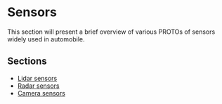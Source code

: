 # Sensors

This section will present a brief overview of various PROTOs of sensors widely
used in automobile.

## Sections
- [Lidar sensors](lidar-sensors.md)
- [Radar sensors](radar-sensors.md)
- [Camera sensors](camera-sensors.md)
